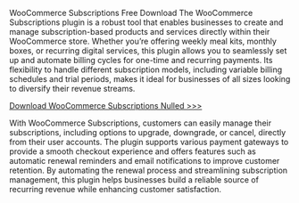 WooCommerce Subscriptions Free Download
The WooCommerce Subscriptions plugin is a robust tool that enables businesses to create and manage subscription-based products and services directly within their WooCommerce store. Whether you’re offering weekly meal kits, monthly boxes, or recurring digital services, this plugin allows you to seamlessly set up and automate billing cycles for one-time and recurring payments. Its flexibility to handle different subscription models, including variable billing schedules and trial periods, makes it ideal for businesses of all sizes looking to diversify their revenue streams.

[Download WooCommerce Subscriptions Nulled >>>](https://codecheap.org/downloads/woocommerce-subscriptions-v-3-0-5-yukapo-com/)

With WooCommerce Subscriptions, customers can easily manage their subscriptions, including options to upgrade, downgrade, or cancel, directly from their user accounts. The plugin supports various payment gateways to provide a smooth checkout experience and offers features such as automatic renewal reminders and email notifications to improve customer retention. By automating the renewal process and streamlining subscription management, this plugin helps businesses build a reliable source of recurring revenue while enhancing customer satisfaction.